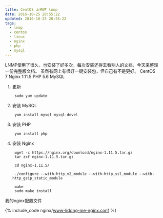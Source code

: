 ```yaml
---
title: CentOS 上搭建 lnmp
date: 2016-10-25 20:55:22
updated: 2016-10-25 20:55:22
tags:
  - lnmp
  - centos
  - linux
  - nginx
  - php
  - mysql
---
```


LNMP使用了很久，也安装了好多次，每次安装还得去看别人的文档，今天来整理一份完整版文档。 虽然有网上有很好一键安装包，但自己有不是更好。 CentOS 7 Nginx 1.11.5 PHP 5.6 MySQL

1. 更新

        sudo yum update

2. 安装 MySQL

        yum install mysql mysql-devel

3. 安装 PHP

        yum install php

4. 安装 Nginx

        wget -c https://nginx.org/download/nginx-1.11.5.tar.gz
        tar zxf nginx-1.11.5.tar.gz

        cd nginx-1.11.5/

        ./configure --with-http_v2_module --with-http_ssl_module --with-http_gzip_static_module

        make
        sudo make install


我的nginx配置文件

{% include_code nginx/www-lidong-me-nginx.conf %}

